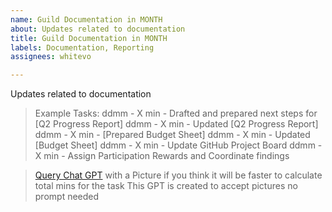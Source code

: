 ```yaml
---
name: Guild Documentation in MONTH
about: Updates related to documentation
title: Guild Documentation in MONTH
labels: Documentation, Reporting
assignees: whitevo

---
```


Updates related to documentation



> Example Tasks:
> ddmm - X min - Drafted and prepared next steps for [Q2 Progress Report]
> ddmm - X min - Updated [Q2 Progress Report]
> ddmm - X min - [Prepared Budget Sheet]
> ddmm - X min - Updated [Budget Sheet]
> ddmm - X min - Update GitHub Project Board
> ddmm - X min - Assign Participation Rewards and Coordinate findings


> [Query Chat GPT](https://chatgpt.com/g/g-6842daeb4614819181a95a8fc20d20b3-meeting-task-assistant) with a Picture if you think it will be faster to calculate total mins for the task
> This GPT is created to accept pictures no prompt needed
